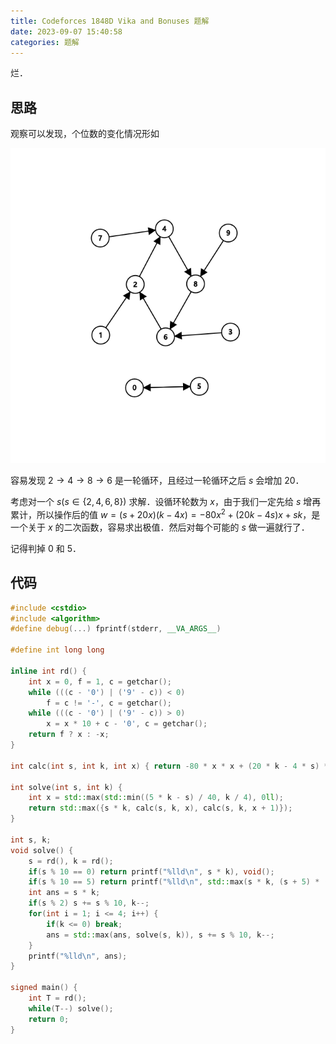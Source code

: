 ```yaml
---
title: Codeforces 1848D Vika and Bonuses 题解
date: 2023-09-07 15:40:58
categories: 题解
---
```


烂．

<!-- more -->

## 思路

观察可以发现，个位数的变化情况形如

![变化情况](/images/cf1848d-solution/1.png)

容易发现 $2 \to 4 \to 8 \to 6$ 是一轮循环，且经过一轮循环之后 $s$ 会增加 $20$．

考虑对一个 $s(s \in \{2, 4, 6, 8\})$ 求解．设循环轮数为 $x$，由于我们一定先给 $s$ 增再累计，所以操作后的值 $w = (s + 20x)(k - 4x) = -80x^2 + (20k - 4s)x + sk$，是一个关于 $x$ 的二次函数，容易求出极值．然后对每个可能的 $s$ 做一遍就行了．

记得判掉 $0$ 和 $5$．

## 代码

```cpp
#include <cstdio>
#include <algorithm>
#define debug(...) fprintf(stderr, __VA_ARGS__)

#define int long long

inline int rd() {
	int x = 0, f = 1, c = getchar();
	while (((c - '0') | ('9' - c)) < 0)
		f = c != '-', c = getchar();
	while (((c - '0') | ('9' - c)) > 0)
		x = x * 10 + c - '0', c = getchar();
	return f ? x : -x;
}

int calc(int s, int k, int x) { return -80 * x * x + (20 * k - 4 * s) * x + s * k; }

int solve(int s, int k) {
	int x = std::max(std::min((5 * k - s) / 40, k / 4), 0ll);
	return std::max({s * k, calc(s, k, x), calc(s, k, x + 1)});
}

int s, k;
void solve() {
	s = rd(), k = rd();
	if(s % 10 == 0) return printf("%lld\n", s * k), void();
	if(s % 10 == 5) return printf("%lld\n", std::max(s * k, (s + 5) * (k - 1))), void();
	int ans = s * k;
	if(s % 2) s += s % 10, k--;
	for(int i = 1; i <= 4; i++) {
		if(k <= 0) break;
		ans = std::max(ans, solve(s, k)), s += s % 10, k--;
	}
	printf("%lld\n", ans);
}

signed main() {
	int T = rd();
	while(T--) solve();
	return 0;
}
```
